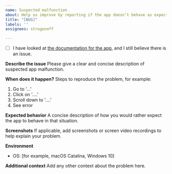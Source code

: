 ```yaml
---
name: Suspected malfunction
about: Help us improve by reporting if the app doesn’t behave as expected.
title: "[BUG]"
labels: ''
assignees: strogonoff

---
```


- [ ] I have looked at [the documentation for the app](https://www.glossarist.org/docs/), and I still believe there is an issue.

**Describe the issue**
Please give a clear and concise description of suspected app malfunction.

**When does it happen?**
Steps to reproduce the problem, for example:
1. Go to '...'
2. Click on '....'
3. Scroll down to '....'
4. See error

**Expected behavior**
A concise description of how you would rather expect the app to behave in that situation.

**Screenshots**
If applicable, add screenshots or screen video recordings to help explain your problem.

**Environment**
 - OS: [for example, macOS Catalina, Windows 10]

**Additional context**
Add any other context about the problem here.
